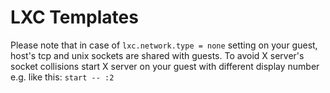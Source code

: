 LXC Templates
=============

Please note that in case of `lxc.network.type = none` setting on your guest, host's tcp and unix sockets are shared with guests. To avoid X server's socket collisions start X server on your guest with different display number e.g. like this: `start -- :2`
